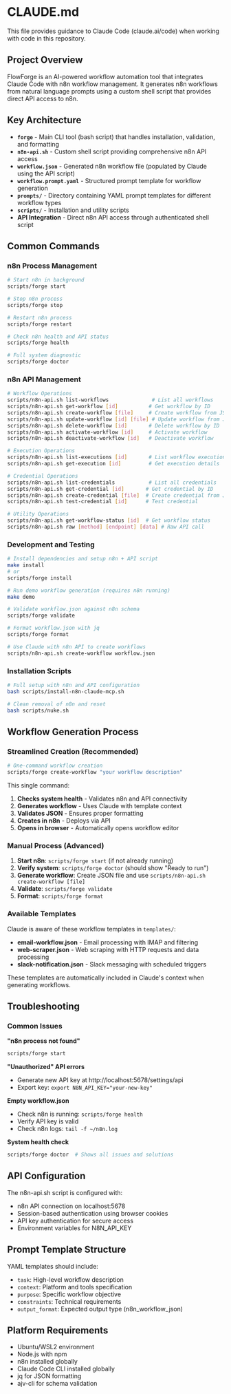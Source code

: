 # CLAUDE.md

This file provides guidance to Claude Code (claude.ai/code) when working with code in this repository.

## Project Overview

FlowForge is an AI-powered workflow automation tool that integrates Claude Code with n8n workflow management. It generates n8n workflows from natural language prompts using a custom shell script that provides direct API access to n8n.

## Key Architecture

- **`forge`** - Main CLI tool (bash script) that handles installation, validation, and formatting
- **`n8n-api.sh`** - Custom shell script providing comprehensive n8n API access
- **`workflow.json`** - Generated n8n workflow file (populated by Claude using the API script)
- **`workflow.prompt.yaml`** - Structured prompt template for workflow generation
- **`prompts/`** - Directory containing YAML prompt templates for different workflow types
- **`scripts/`** - Installation and utility scripts
- **API Integration** - Direct n8n API access through authenticated shell script

## Common Commands

### n8n Process Management
```bash
# Start n8n in background
scripts/forge start

# Stop n8n process
scripts/forge stop

# Restart n8n process
scripts/forge restart

# Check n8n health and API status
scripts/forge health

# Full system diagnostic
scripts/forge doctor
```

### n8n API Management
```bash
# Workflow Operations
scripts/n8n-api.sh list-workflows              # List all workflows
scripts/n8n-api.sh get-workflow [id]          # Get workflow by ID
scripts/n8n-api.sh create-workflow [file]     # Create workflow from JSON file
scripts/n8n-api.sh update-workflow [id] [file] # Update workflow from JSON file
scripts/n8n-api.sh delete-workflow [id]       # Delete workflow by ID
scripts/n8n-api.sh activate-workflow [id]     # Activate workflow
scripts/n8n-api.sh deactivate-workflow [id]   # Deactivate workflow

# Execution Operations
scripts/n8n-api.sh list-executions [id]       # List workflow executions (optional workflow-id)
scripts/n8n-api.sh get-execution [id]         # Get execution details

# Credential Operations
scripts/n8n-api.sh list-credentials           # List all credentials
scripts/n8n-api.sh get-credential [id]       # Get credential by ID
scripts/n8n-api.sh create-credential [file]  # Create credential from JSON file
scripts/n8n-api.sh test-credential [id]      # Test credential

# Utility Operations
scripts/n8n-api.sh get-workflow-status [id]  # Get workflow status
scripts/n8n-api.sh raw [method] [endpoint] [data] # Raw API call
```

### Development and Testing
```bash
# Install dependencies and setup n8n + API script
make install
# or
scripts/forge install

# Run demo workflow generation (requires n8n running)
make demo

# Validate workflow.json against n8n schema
scripts/forge validate

# Format workflow.json with jq
scripts/forge format

# Use Claude with n8n API to create workflows
scripts/n8n-api.sh create-workflow workflow.json
```

### Installation Scripts
```bash
# Full setup with n8n and API configuration
bash scripts/install-n8n-claude-mcp.sh

# Clean removal of n8n and reset
bash scripts/nuke.sh
```

## Workflow Generation Process

### Streamlined Creation (Recommended)
```bash
# One-command workflow creation
scripts/forge create-workflow "your workflow description"
```

This single command:
1. **Checks system health** - Validates n8n and API connectivity
2. **Generates workflow** - Uses Claude with template context
3. **Validates JSON** - Ensures proper formatting
4. **Creates in n8n** - Deploys via API
5. **Opens in browser** - Automatically opens workflow editor

### Manual Process (Advanced)
1. **Start n8n**: `scripts/forge start` (if not already running)
2. **Verify system**: `scripts/forge doctor` (should show "Ready to run")
3. **Generate workflow**: Create JSON file and use `scripts/n8n-api.sh create-workflow [file]`
4. **Validate**: `scripts/forge validate`
5. **Format**: `scripts/forge format`

### Available Templates
Claude is aware of these workflow templates in `templates/`:
- **email-workflow.json** - Email processing with IMAP and filtering
- **web-scraper.json** - Web scraping with HTTP requests and data processing
- **slack-notification.json** - Slack messaging with scheduled triggers

These templates are automatically included in Claude's context when generating workflows.

## Troubleshooting

### Common Issues

**"n8n process not found"**
```bash
scripts/forge start
```

**"Unauthorized" API errors**
- Generate new API key at http://localhost:5678/settings/api
- Export key: `export N8N_API_KEY="your-new-key"`

**Empty workflow.json**
- Check n8n is running: `scripts/forge health`
- Verify API key is valid
- Check n8n logs: `tail -f ~/n8n.log`

**System health check**
```bash
scripts/forge doctor  # Shows all issues and solutions
```

## API Configuration

The n8n-api.sh script is configured with:
- n8n API connection on localhost:5678
- Session-based authentication using browser cookies
- API key authentication for secure access
- Environment variables for N8N_API_KEY

## Prompt Template Structure

YAML templates should include:
- `task`: High-level workflow description
- `context`: Platform and tools specification
- `purpose`: Specific workflow objective
- `constraints`: Technical requirements
- `output_format`: Expected output type (n8n_workflow_json)

## Platform Requirements

- Ubuntu/WSL2 environment
- Node.js with npm
- n8n installed globally
- Claude Code CLI installed globally
- jq for JSON formatting
- ajv-cli for schema validation